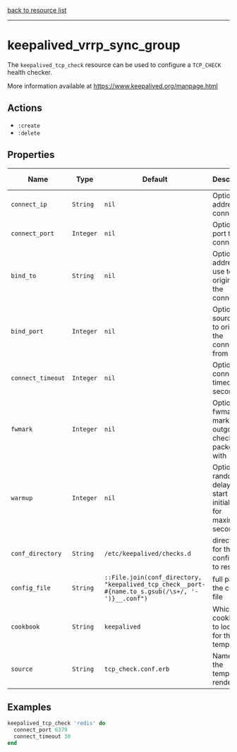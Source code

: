 [back to resource list](https://github.com/sous-chefs/keepalived#resources)

---

# keepalived_vrrp_sync_group

The `keepalived_tcp_check` resource can be used to configure a `TCP_CHECK` health checker.

More information available at <https://www.keepalived.org/manpage.html>

## Actions

- `:create`
- `:delete`

## Properties

| Name                  | Type          |  Default | Description | Allowed Values |
----------------------- | ------------- | -------- | ----------- | -------------- |
| `connect_ip`          | `String`      | `nil` | Optional IP address to connect to | |
| `connect_port`        | `Integer`     | `nil` | Optional port to connect to | |
| `bind_to`             | `String`      | `nil` | Optional address to use to originate the connection | |
| `bind_port`           | `Integer`     | `nil` | Optional source port to originate the connection from | |
| `connect_timeout`     | `Integer`     | `nil` | Optional connection timeout in seconds | |
| `fwmark`              | `Integer`     | `nil`| Optional fwmark to mark all outgoing checker packets with | |
| `warmup`              | `Integer`     | `nil`| Optional random delay to start the initial check for maximum N seconds | |
| `conf_directory`      | `String`      | `/etc/keepalived/checks.d` | directory for the config file to reside in | |
| `config_file`         | `String`      | `::File.join(conf_directory, "keepalived_tcp_check__port-#{name.to_s.gsub(/\s+/, '-')}__.conf")` | full path to the config file | |
| `cookbook`            | `String`      | `keepalived` | Which cookbook to look in for the template | |
| `source`              | `String`      | `tcp_check.conf.erb` | Name of the template to render | |

## Examples

```ruby
keepalived_tcp_check 'redis' do
  connect_port 6379
  connect_timeout 30
end
```
